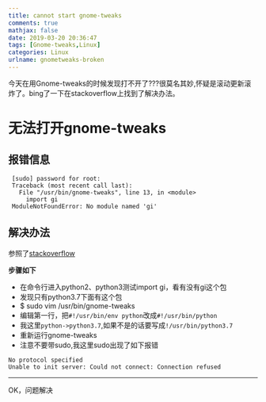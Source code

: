 ```yaml
---
title: cannot start gnome-tweaks
comments: true
mathjax: false
date: 2019-03-20 20:36:47
tags: [Gnome-tweaks,Linux]
categories: Linux
urlname: gnometweaks-broken
---
```


<meta name="referrer" content="no-referrer" />

今天在用Gnome-tweaks的时候发现打不开了???很莫名其妙,怀疑是滚动更新滚炸了。bing了一下在stackoverflow上找到了解决办法。
<!--more-->

# 无法打开gnome-tweaks

## 报错信息
```
 [sudo] password for root: 
 Traceback (most recent call last):
   File "/usr/bin/gnome-tweaks", line 13, in <module>
     import gi
 ModuleNotFoundError: No module named 'gi'
```

## 解决办法

参照了[stackoverflow](https://stackoverflow.com/questions/32640083/gnome-terminal-not-starting-due-to-error-in-python-script-related-to-gi)

**步骤如下**
- 在命令行进入python2、python3测试import gi，看有没有gi这个包
- 发现只有python3.7下面有这个包
- $ sudo vim /usr/bin/gnome-tweaks
- 编辑第一行，把`#!/usr/bin/env python`改成`#!/usr/bin/python`
- 我这里`python->python3.7`,如果不是的话要写成`!/usr/bin/python3.7`
- 重新运行gnome-tweaks
- 注意不要带sudo,我这里sudo出现了如下报错
```
No protocol specified
Unable to init server: Could not connect: Connection refused
```

---------
OK，问题解决
